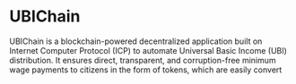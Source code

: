 # UBIChain
 UBIChain is a blockchain-powered decentralized application built on Internet Computer Protocol (ICP) to  automate Universal Basic Income (UBI) distribution.  It ensures direct, transparent, and corruption-free minimum wage payments to citizens in the form of tokens,  which are easily convert
